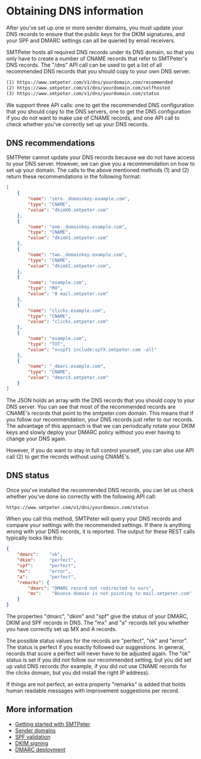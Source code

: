 # Obtaining DNS information

After you've set up one or more sender domains, you must update your DNS records 
to ensure that the public keys for the DKIM signatures, and your SPF and DMARC 
settings can all be queried by email receivers.

SMTPeter hosts all required DNS records under its DNS domain, so that you
only have to create a number of CNAME records that refer to SMTPeter's
DNS records. The "/dns" API call can be used to get a list of all 
recommended DNS records that you should copy to your own DNS server.

```txt
(1) https://www.smtpeter.com/v1/dns/yourdomain.com/recommended
(2) https://www.smtpeter.com/v1/dns/yourdomain.com/selfhosted
(3) https://www.smtpeter.com/v1/dns/yourdomain.com/status
```

We support three API calls: one to get the recommended DNS configuration
that you should copy to the DNS servers, one to get the DNS configuration
if you do not want to make use of CNAME records, and one API call to check 
whether you've correctly set up your DNS records.

## DNS recommendations

SMTPeter cannot update your DNS records because we do not have access to your
DNS server. However, we can give you a recommendation on how to set up your
domain. The calls to the above mentioned methods (1) and (2) return these
recommendations in the following format:

```json
[
    {
        "name": "zero._domainkey.example.com",
        "type": "CNAME",
        "value": "dkimX0.smtpeter.com"
    },
    {
        "name": "one._domainkey.example.com",
        "type": "CNAME",
        "value": "dkimX1.smtpeter.com"
    },
    {
        "name": "two._domainkey.example.com",
        "type": "CNAME",
        "value": "dkimX2.smtpeter.com",
    },
    {
        "name": "example.com",
        "type": "MX",
        "value": "0 mail.smtpeter.com"
    },
    {
        "name": "clicks.example.com",
        "type": "CNAME",
        "value": "clicks.smtpeter.com"
    },
    {
        "name": "example.com",
        "type": "TXT",
        "value": "v=spf1 include:spfX.smtpeter.com -all"
    },
    {
        "name": "_dmarc.example.com",
        "type": "CNAME",
        "value": "dmarcX.smtpeter.com"
    }
]
```

The JSON holds an array with the DNS records that you should copy to your
DNS server. You can see that most of the recommended records are CNAME's
records that point to the smtpeter.com domain. This means that if you
follow our recommendation, your DNS records just refer to our records.
The advantage of this approach is that we can periodically rotate your 
DKIM keys and slowly deploy your DMARC policy without you ever having to 
change your DNS again.

However, if you do want to stay in full control yourself, you can also
use API call (2) to get the records without using CNAME's.


## DNS status

Once you've installed the recommended DNS records, you can let us check
whether you've done so correctly with the following API call:

```txt
https://www.smtpeter.com/v1/dns/yourdomain.com/status
```

When you call this method, SMTPeter will query your DNS records and compare
your settings with the recommended settings. If there is anything wrong
with your DNS records, it is reported. The output for these REST calls
typically looks like this:

```json
{
    "dmarc":    "ok",
    "dkim":     "perfect",
    "spf":      "perfect",
    "mx":       "error",
    "a":        "perfect",
    "remarks": {
        "dmarc": "DMARC record not redirected to ours",
        "mx":    "Bounce domain is not pointing to mail.smtpeter.com"
    }
}
```

The properties "dmarc", "dkim" and "spf" give the status of your DMARC,
DKIM and SPF records in DNS. The "mx" and "a" records tell you whether
you have correctly set up MX and A records.

The possible status values for the records are "perfect", "ok" and 
"error". The status is perfect if you exactly followed our suggestions. 
In general, records that score a perfect will never have to be adjusted 
again. The "ok" status is set if you did not follow our recommended setting,
but you did set up valid DNS records (for example, if you did not use
CNAME records for the clicks domain, but you did install the right IP
address).

If things are not perfect, an extra property "remarks" is added that holds
human readable messages with improvement suggestions per record.

## More information

* [Getting started with SMTPeter](./introduction)
* [Sender domains](./sender-domains)
* [SPF validation](./spf-validation)
* [DKIM signing](./dkim-signing)
* [DMARC deployment](./dmarc-deployment)
